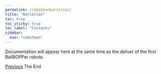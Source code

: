 ```yaml
---
permalink: /robotmanbatteries/
title: "Batteries"
toc: true
toc_sticky: true
toc_label: "Contents"
sidebar:
  nav: "robotman"
---
```


Documentation will appear here at the same time as the deliver of the first BallBOPPer robots.

  <nav class="pagination">
      <a href="/BallBOPPer/appmanreloader/" class="pagination--pager" title="Reloader">Previous</a>
       <a  class="pagination--pager disabled">The End</a>
  </nav>

